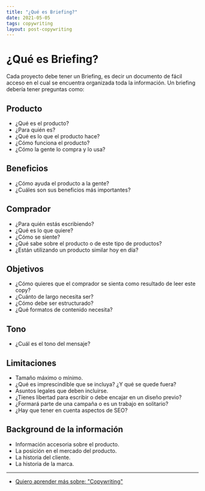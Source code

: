 ```yaml
---
title: "¿Qué es Briefing?"
date: 2021-05-05
tags: copywriting
layout: post-copywriting
---
```


# ¿Qué es Briefing?

Cada proyecto debe tener un Briefing, es decir un documento de fácil acceso en el cual se encuentra organizada toda la información. Un briefing debería tener preguntas como:

## Producto

- ¿Qué es el producto?
- ¿Para quién es?
- ¿Qué es lo que el producto hace?
- ¿Cómo funciona el producto?
- ¿Cómo la gente lo compra y lo usa?

## Beneficios

- ¿Cómo ayuda el producto a la gente?
- ¿Cuáles son sus beneficios más importantes?

## Comprador

- ¿Para quién estás escribiendo?
- ¿Qué es lo que quiere?
- ¿Cómo se siente?
- ¿Qué sabe sobre el producto o de este tipo de productos?
- ¿Están utilizando un producto similar hoy en día?

## Objetivos

- ¿Cómo quieres que el comprador se sienta como resultado de leer este copy?
- ¿Cuánto de largo necesita ser?
- ¿Cómo debe ser estructurado?
- ¿Qué formatos de contenido necesita?

## Tono

- ¿Cuál es el tono del mensaje?

## Limitaciones

- Tamaño máximo o mínimo.
- ¿Qué es imprescindible que se incluya? ¿Y qué se quede fuera?
- Asuntos legales que deben incluirse.
- ¿Tienes libertad para escribir o debe encajar en un diseño previo?
- ¿Formará parte de una campaña o es un trabajo en solitario?
- ¿Hay que tener en cuenta aspectos de SEO?

## Background de la información

- Información accesoria sobre el producto.
- La posición en el mercado del producto.
- La historia del cliente.
- La historia de la marca.

---

- [Quiero aprender más sobre: "Copywriting"](../0/copywriting)